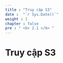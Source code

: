 ```yaml
---
title : "Truy cập S3"
date :  "`r Sys.Date()`" 
weight : 1 
chapter : false
pre : " <b> 2.1 </b> "
---
```


# Truy cập S3

